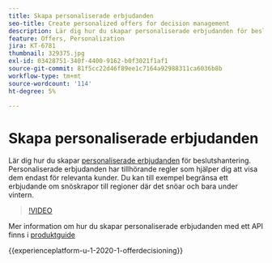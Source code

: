 ```yaml
---
title: Skapa personaliserade erbjudanden
seo-title: Create personalized offers for decision management
description: Lär dig hur du skapar personaliserade erbjudanden för beslutshantering. Personaliserade erbjudanden har tillhörande regler som hjälper dig att visa dem endast för relevanta kunder.
feature: Offers, Personalization
jira: KT-6781
thumbnail: 329375.jpg
exl-id: 03428751-340f-4400-9162-b0f3021f1af1
source-git-commit: 81f5cc22d46f89ee1c7164a92988311ca6036b8b
workflow-type: tm+mt
source-wordcount: '114'
ht-degree: 5%

---
```


# Skapa personaliserade erbjudanden

Lär dig hur du skapar [personaliserade erbjudanden](https://experienceleague.adobe.com/docs/journey-optimizer/using/offer-decisioniong/managing-offers-in-the-offer-library/creating-personalized-offers.html) för beslutshantering. Personaliserade erbjudanden har tillhörande regler som hjälper dig att visa dem endast för relevanta kunder. Du kan till exempel begränsa ett erbjudande om snöskrapor till regioner där det snöar och bara under vintern.

>[!VIDEO](https://video.tv.adobe.com/v/329375?quality=12&learn=on)

Mer information om hur du skapar personaliserade erbjudanden med ett API finns i [produktguide](https://experienceleague.adobe.com/docs/journey-optimizer/using/offer-decisioniong/api-reference/offers-api/personalized-offers/create.html)

{{experienceplatform-u-1-2020-1-offerdecisioning}}
